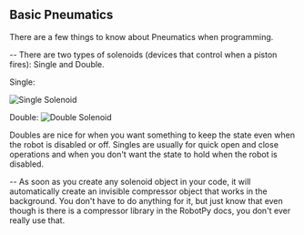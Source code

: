 ## Basic Pneumatics ##

There are a few things to know about Pneumatics when programming.

-- There are two types of solenoids (devices that control when a piston fires): Single and Double.

Single:

![Single Solenoid](https://cdn3.volusion.com/vyfsn.knvgw/v/vspfiles/photos/am-2304-2.jpg?1442240393)

Double:
![Double Solenoid](http://www.team358.org/files/pneumatic/Festo24v.jpg)

Doubles are nice for when you want something to keep the state even when the robot is disabled or off. Singles are usually for quick open and close operations and when you don't want the state to hold when the robot is disabled.


-- As soon as you create any solenoid object in your code, it will automatically create an invisible compressor object that works in the background. You don't have to do anything for it, but just know that even though is there is a compressor library in the RobotPy docs, you don't ever really use that.
